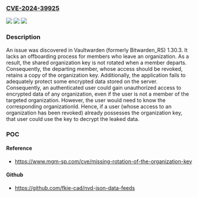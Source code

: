 ### [CVE-2024-39925](https://cve.mitre.org/cgi-bin/cvename.cgi?name=CVE-2024-39925)
![](https://img.shields.io/static/v1?label=Product&message=n%2Fa&color=blue)
![](https://img.shields.io/static/v1?label=Version&message=n%2Fa&color=blue)
![](https://img.shields.io/static/v1?label=Vulnerability&message=n%2Fa&color=brighgreen)

### Description

An issue was discovered in Vaultwarden (formerly Bitwarden_RS) 1.30.3. It lacks an offboarding process for members who leave an organization. As a result, the shared organization key is not rotated when a member departs. Consequently, the departing member, whose access should be revoked, retains a copy of the organization key. Additionally, the application fails to adequately protect some encrypted data stored on the server. Consequently, an authenticated user could gain unauthorized access to encrypted data of any organization, even if the user is not a member of the targeted organization. However, the user would need to know the corresponding organizationId. Hence, if a user (whose access to an organization has been revoked) already possesses the organization key, that user could use the key to decrypt the leaked data.

### POC

#### Reference
- https://www.mgm-sp.com/cve/missing-rotation-of-the-organization-key

#### Github
- https://github.com/fkie-cad/nvd-json-data-feeds

